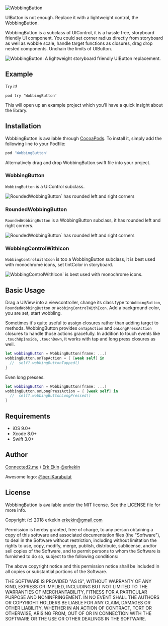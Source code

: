 ![WobbingButton](https://github.com/c2mInc/WobbingButton/blob/master/wobbingbutton_logo.png?raw=true)

UIButton is not enough. Replace it with a lightweight control, the WobbingButton.

WobbingButton is a subclass of UIControl, it is a hassle free, storyboard friendly UI component.
You could set corner radius directly from storyboard as well as wobble scale, handle target functions as closures, drag drop nested components. Unchain the limits of UIButton.

![WobbingButton: A lightweight storyboard friendly UIButton replacement.](https://github.com/c2mInc/WobbingButton/blob/master/WobbingButton.gif?raw=true)

## Example

Try it!

`pod try 'WobbingButton'` 

This will open up an example project which you'll have a quick insight about the library.

## Installation

WobbingButton is available through [CocoaPods](https://cocoapods.org). To install
it, simply add the following line to your Podfile:

```ruby
pod 'WobbingButton'
```
Alternatively drag and drop WobbingButton.swift file into your project.

### WobbingButton
`WobbingButton` is a UIControl subclass.

![RoundedWobbingButton` has rounded left and right corners](https://github.com/c2mInc/WobbingButton/blob/master/ss2.png?raw=true)

### RoundedWobbingButton
`RoundedWobbingButton` is a WobbingButton subclass, it has rounded left and right corners.

![RoundedWobbingButton` has rounded left and right corners](https://github.com/c2mInc/WobbingButton/blob/master/ss3.png?raw=true)

### WobbingControlWithIcon
`WobbingControlWithIcon` is too a WobbingButton subclass, it is best used with monochrome icons, set tintColor in storyboard.

![WobbingControlWithIcon` is best used with monochrome icons.](https://github.com/c2mInc/WobbingButton/blob/master/ss4.png?raw=true)

## Basic Usage

Drag a UIView into a viewcontroller, change its class type to `WobbingButton`, `RoundedWobbingButton` or `WobbingControlWithIcon`. Add a background color, you are set, start wobbling.

Sometimes it's quite useful to assign closures rather than adding target to methods. WobbingButton provides `onTapAction` and `onLongPressAction` closures to handle those actions gracefully. In addition to touch events like `.touchUpInside`, `.touchDown`, it works with tap and long press closures as well. 

```swift
let wobbingButton = WobbingButton(frame: ...)
wobbingButton.onTapAction = { [weak self] in
  //  self?.wobbingButtonTapped()
}
```

Even long presses.
```swift
let wobbingButton = WobbingButton(frame: ...)
wobbingButton.onLongPressAction = { [weak self] in
  //  self?.wobbingButtonLongPressed()
}
```

## Requirements

* iOS 9.0+
* Xcode 8.0+
* Swift 3.0+

## Author
[Connected2.me](http://connected2.me) / <a href="mailto:erkekin@gmail.com">Erk Ekin</a> <a href="https://twitter.com/erkekin">@erkekin</a>

Awesome logo: <a href="https://twitter.com/berilKarabulut">@berilKarabulut</a>

## License

WobbingButton is available under the MIT license. See the LICENSE file for more info.

Copyright (c) 2018 erkekin <erkekin@gmail.com>

Permission is hereby granted, free of charge, to any person obtaining a copy
of this software and associated documentation files (the "Software"), to deal
in the Software without restriction, including without limitation the rights
to use, copy, modify, merge, publish, distribute, sublicense, and/or sell
copies of the Software, and to permit persons to whom the Software is
furnished to do so, subject to the following conditions:

The above copyright notice and this permission notice shall be included in
all copies or substantial portions of the Software.

THE SOFTWARE IS PROVIDED "AS IS", WITHOUT WARRANTY OF ANY KIND, EXPRESS OR
IMPLIED, INCLUDING BUT NOT LIMITED TO THE WARRANTIES OF MERCHANTABILITY,
FITNESS FOR A PARTICULAR PURPOSE AND NONINFRINGEMENT. IN NO EVENT SHALL THE
AUTHORS OR COPYRIGHT HOLDERS BE LIABLE FOR ANY CLAIM, DAMAGES OR OTHER
LIABILITY, WHETHER IN AN ACTION OF CONTRACT, TORT OR OTHERWISE, ARISING FROM,
OUT OF OR IN CONNECTION WITH THE SOFTWARE OR THE USE OR OTHER DEALINGS IN
THE SOFTWARE.

